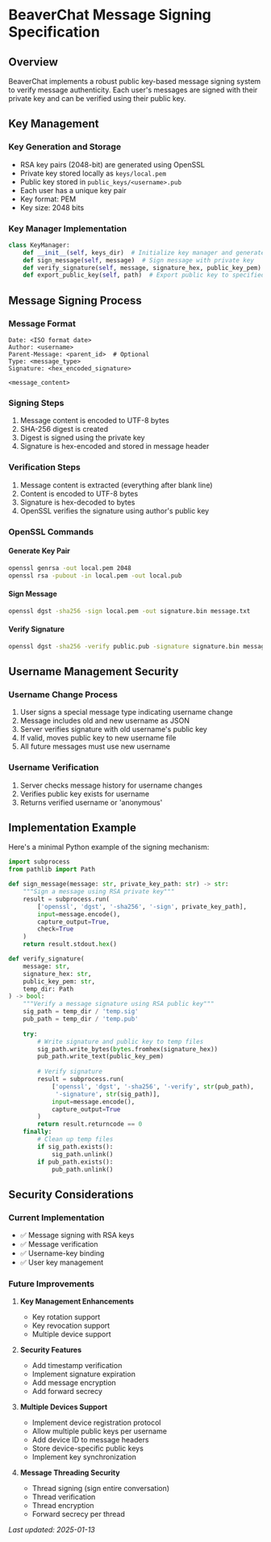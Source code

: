 # BeaverChat Message Signing Specification

## Overview
BeaverChat implements a robust public key-based message signing system to verify message authenticity. Each user's messages are signed with their private key and can be verified using their public key.

## Key Management

### Key Generation and Storage
- RSA key pairs (2048-bit) are generated using OpenSSL
- Private key stored locally as `keys/local.pem`
- Public key stored in `public_keys/<username>.pub`
- Each user has a unique key pair
- Key format: PEM
- Key size: 2048 bits

### Key Manager Implementation
```python
class KeyManager:
    def __init__(self, keys_dir)  # Initialize key manager and generate keys if needed
    def sign_message(self, message)  # Sign message with private key
    def verify_signature(self, message, signature_hex, public_key_pem)  # Verify message signature
    def export_public_key(self, path)  # Export public key to specified path
```

## Message Signing Process

### Message Format
```
Date: <ISO format date>
Author: <username>
Parent-Message: <parent_id>  # Optional
Type: <message_type>
Signature: <hex_encoded_signature>

<message_content>
```

### Signing Steps
1. Message content is encoded to UTF-8 bytes
2. SHA-256 digest is created
3. Digest is signed using the private key
4. Signature is hex-encoded and stored in message header

### Verification Steps
1. Message content is extracted (everything after blank line)
2. Content is encoded to UTF-8 bytes
3. Signature is hex-decoded to bytes
4. OpenSSL verifies the signature using author's public key

### OpenSSL Commands

#### Generate Key Pair
```bash
openssl genrsa -out local.pem 2048
openssl rsa -pubout -in local.pem -out local.pub
```

#### Sign Message
```bash
openssl dgst -sha256 -sign local.pem -out signature.bin message.txt
```

#### Verify Signature
```bash
openssl dgst -sha256 -verify public.pub -signature signature.bin message.txt
```

## Username Management Security

### Username Change Process
1. User signs a special message type indicating username change
2. Message includes old and new username as JSON
3. Server verifies signature with old username's public key
4. If valid, moves public key to new username file
5. All future messages must use new username

### Username Verification
1. Server checks message history for username changes
2. Verifies public key exists for username
3. Returns verified username or 'anonymous'

## Implementation Example

Here's a minimal Python example of the signing mechanism:

```python
import subprocess
from pathlib import Path

def sign_message(message: str, private_key_path: str) -> str:
    """Sign a message using RSA private key"""
    result = subprocess.run(
        ['openssl', 'dgst', '-sha256', '-sign', private_key_path],
        input=message.encode(),
        capture_output=True,
        check=True
    )
    return result.stdout.hex()

def verify_signature(
    message: str,
    signature_hex: str,
    public_key_pem: str,
    temp_dir: Path
) -> bool:
    """Verify a message signature using RSA public key"""
    sig_path = temp_dir / 'temp.sig'
    pub_path = temp_dir / 'temp.pub'
    
    try:
        # Write signature and public key to temp files
        sig_path.write_bytes(bytes.fromhex(signature_hex))
        pub_path.write_text(public_key_pem)
        
        # Verify signature
        result = subprocess.run(
            ['openssl', 'dgst', '-sha256', '-verify', str(pub_path),
             '-signature', str(sig_path)],
            input=message.encode(),
            capture_output=True
        )
        return result.returncode == 0
    finally:
        # Clean up temp files
        if sig_path.exists():
            sig_path.unlink()
        if pub_path.exists():
            pub_path.unlink()
```

## Security Considerations

### Current Implementation
- ✅ Message signing with RSA keys
- ✅ Message verification
- ✅ Username-key binding
- ✅ User key management

### Future Improvements
1. **Key Management Enhancements**
   - Key rotation support
   - Key revocation support
   - Multiple device support

2. **Security Features**
   - Add timestamp verification
   - Implement signature expiration
   - Add message encryption
   - Add forward secrecy

3. **Multiple Devices Support**
   - Implement device registration protocol
   - Allow multiple public keys per username
   - Add device ID to message headers
   - Store device-specific public keys
   - Implement key synchronization

4. **Message Threading Security**
   - Thread signing (sign entire conversation)
   - Thread verification
   - Thread encryption
   - Forward secrecy per thread

*Last updated: 2025-01-13*
